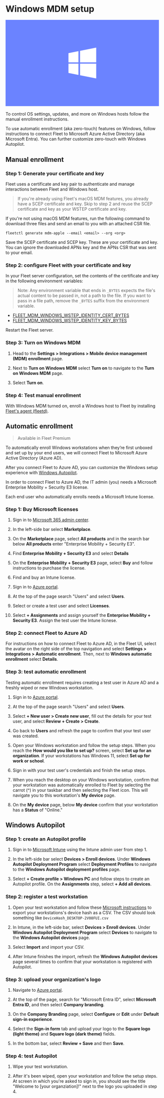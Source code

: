 # Windows MDM setup

![Windows MDM setup](../website/assets/images/articles/windows-mdm-fleet-1600x900@2x.png)

To control OS settings, updates, and more on Windows hosts follow the manual enrollment instructions.

To use automatic enrollment (aka zero-touch) features on Windows, follow instructions to connect Fleet to Microsoft Azure Active Directory (aka Microsoft Entra). You can further customize zero-touch with Windows Autopilot.

## Manual enrollment

### Step 1: Generate your certificate and key

Fleet uses a certificate and key pair to authenticate and manage interactions between Fleet and Windows host.

> If you're already using Fleet's macOS MDM features, you already have a SCEP certificate and key. Skip to step 2 and reuse the SCEP certificate and key as your WSTEP certificate and key.

If you're not using macOS MDM features, run the following command to download three files and send an email to you with an attached CSR file.

```
fleetctl generate mdm-apple --email <email> --org <org> 
```

Save the SCEP certificate and SCEP key. These are your certificate and key. You can ignore the downloaded APNs key and the APNs CSR that was sent to your email.

### Step 2: configure Fleet with your certificate and key

In your Fleet server configuration, set the contents of the certificate and key in the following environment variables:

> Note: Any environment variable that ends in `_BYTES` expects the file's actual content to be passed in, not a path to the file. If you want to pass in a file path, remove the `_BYTES` suffix from the environment variable.

- [FLEET_MDM_WINDOWS_WSTEP_IDENTITY_CERT_BYTES](https://fleetdm.com/docs/deploying/configuration#mdm-windows-wstep-identity-cert-bytes)
- [FLEET_MDM_WINDOWS_WSTEP_IDENTITY_KEY_BYTES](https://fleetdm.com/docs/deploying/configuration#mdm-windows-wstep-identity-key-bytes)

Restart the Fleet server.

### Step 3: Turn on Windows MDM

1. Head to the **Settings > Integrations > Mobile device management (MDM) enrollment** page.

2. Next to **Turn on Windows MDM** select **Turn on** to navigate to the **Turn on Windows MDM** page.

3. Select **Turn on**.

### Step 4: Test manual enrollment

With Windows MDM turned on, enroll a Windows host to Fleet by installing [Fleet's agent (fleetd)](https://fleetdm.com/docs/using-fleet/enroll-hosts).

## Automatic enrollment

> Available in Fleet Premium

To automatically enroll Windows workstations when they’re first unboxed and set up by your end users, we will connect Fleet to Microsoft Azure Active Directory (Azure AD).

After you connect Fleet to Azure AD, you can customize the Windows setup experience with [Windows Autopilot](https://learn.microsoft.com/en-us/autopilot/windows-autopilot).

In order to connect Fleet to Azure AD, the IT admin (you) needs a Microsoft Enterprise Mobility + Security E3 license. 

Each end user who automatically enrolls needs a Microsoft Intune license.

### Step 1: Buy Microsoft licenses

1. Sign in to [Microsoft 365 admin center](https://admin.microsoft.com/).

2. In the left-side bar select **Marketplace**.

3. On the **Marketplace** page, select **All products** and in the search bar below **All products** enter "Enterprise Mobility + Security E3".

4. Find **Enterprise Mobility + Security E3** and select **Details**

5. On the **Enterprise Mobility + Security E3** page, select **Buy** and follow instructions to purchase the license. 

6. Find and buy an Intune license.

7. Sign in to [Azure portal](https://portal.azure.com).

8. At the top of the page search "Users" and select **Users**.

9. Select or create a test user and select **Licenses**.

10. Select **+ Assignments** and assign yourself the **Enterprise Mobility + Security E3**. Assign the test user the Intune licnese.

### Step 2: connect Fleet to Azure AD

For instructions on how to connect Fleet to Azure AD, in the Fleet UI, select the avatar on the right side of the top navigation and select **Settings > Integrations > Automatic enrollment**. Then, next to **Windows automatic enrollment** select **Details**.

### Step 3: test automatic enrollment

Testing automatic enrollment requires creating a test user in Azure AD and a freshly wiped or new Windows workstation.

1. Sign in to [Azure portal](https://portal.azure.com).

2. At the top of the page search "Users" and select **Users**.

3. Select **+ New user > Create new user**, fill out the details for your test user, and select **Review + Create > Create**.

4. Go back to **Users** and refresh the page to confirm that your test user was created.

5. Open your Windows workstation and follow the setup steps. When you reach the **How would you like to set up?** screen, select **Set up for an organization**. If your workstations has Windows 11, select **Set up for work or school**.

6. Sign in with your test user's credentials and finish the setup steps.

7. When you reach the desktop on your Windows workstation, confirm that your workstation was automatically enrolled to Fleet by selecting the carrot (^) in your taskbar and then selecting the Fleet icon. This will navigate you to this workstation's **My device** page.

8. On the **My device** page, below **My device** confirm that your workstation has a **Status** of "Online."

## Windows Autopilot

### Step 1: create an Autopilot profile

1. Sign in to [Microsoft Intune](https://endpoint.microsoft.com/) using the Intune admin user from step 1.

2. In the left-side bar select **Devices > Enroll devices**. Under **Windows Autopilot Deployment Program** select **Deployment Profiles** to navigate to the **Windows Autopilot deployment profiles** page.

3. Select **+ Create profile > Windows PC** and follow steps to create an Autopilot profile. On the **Assignments** step, select **+ Add all devices**.

### Step 2: register a test workstation

1. Open your test workstation and follow these [Microsoft instructions](https://learn.microsoft.com/en-us/autopilot/add-devices#desktop-hash-export) to export your workstations's device hash as a CSV. The CSV should look something like `DeviceHash_DESKTOP-2V08FUI.csv`

2. In Intune, in the left-side bar, select **Devices > Enroll devices**. Under **Windows Autopilot Deployment Program** select **Devices** to navigate to the **Windows Autopilot devices** page.

3. Select **Import** and import your CSV.

4. After Intune finishes the import, refresh the **Windows Autopilot devices** page several times to confirm that your workstation is registered with Autopilot.

### Step 3: upload your organization's logo

1. Navigate to [Azure portal](https://portal.azure.com).

2. At the top of the page, search for "Microsoft Entra ID", select **Microsoft Entra ID**, and then select **Company branding**.

3. On the **Company Branding** page, select **Configure** or **Edit** under **Default sign-in experience**.

4. Select the **Sign-in form** tab and upload your logo to the **Square logo (light theme)** and **Square logo (dark theme)** fields.

5. In the bottom bar, select **Review + Save** and then **Save**.

### Step 4: test Autopilot

1. Wipe your test workstation.

2. After it's been wiped, open your workstation and follow the setup steps. At screen in which you're asked to sign in, you should see the title "Welcome to [your organziation]!" next to the logo you uploaded in step 4.


<meta name="articleTitle" value="Windows MDM setup">
<meta name="authorFullName" value="Noah Talerman">
<meta name="authorGitHubUsername" value="noahtalerman">
<meta name="category" value="guides">
<meta name="publishedOn" value="2023-10-23">
<meta name="articleImageUrl" value="../website/assets/images/articles/windows-mdm-fleet-1600x900@2x.png">
<meta name="description" value="Configuring Windows MDM in Fleet.">
